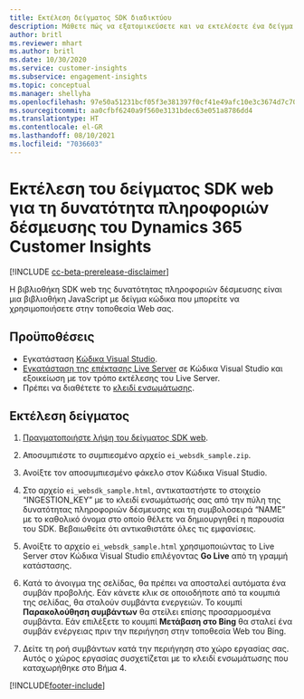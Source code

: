 ```yaml
---
title: Εκτέλεση δείγματος SDK διαδικτύου
description: Μάθετε πώς να εξατομικεύσετε και να εκτελέσετε ένα δείγμα SDK web.
author: britl
ms.reviewer: mhart
ms.author: britl
ms.date: 10/30/2020
ms.service: customer-insights
ms.subservice: engagement-insights
ms.topic: conceptual
ms.manager: shellyha
ms.openlocfilehash: 97e50a51231bcf05f3e381397f0cf41e49afc10e3c3674d7c709c8f521979e12
ms.sourcegitcommit: aa0cfbf6240a9f560e3131bdec63e051a8786dd4
ms.translationtype: HT
ms.contentlocale: el-GR
ms.lasthandoff: 08/10/2021
ms.locfileid: "7036603"
---
```

# <a name="run-the-web-sdk-sample-for-dynamics-365-customer-insights-engagement-insights-capability"></a>Εκτέλεση του δείγματος SDK web για τη δυνατότητα πληροφοριών δέσμευσης του Dynamics 365 Customer Insights

[!INCLUDE [cc-beta-prerelease-disclaimer](includes/cc-beta-prerelease-disclaimer.md)]

Η βιβλιοθήκη SDK web της δυνατότητας πληροφοριών δέσμευσης είναι μια βιβλιοθήκη JavaScript με δείγμα κώδικα που μπορείτε να χρησιμοποιήσετε στην τοποθεσία Web σας.

## <a name="prerequisites"></a>Προϋποθέσεις

- Εγκατάσταση [Κώδικα Visual Studio](https://code.visualstudio.com/).
- [Εγκατάσταση της επέκτασης Live Server](https://marketplace.visualstudio.com/items?itemName=ritwickdey.LiveServer) σε Κώδικα Visual Studio και εξοικείωση με τον τρόπο εκτέλεσης του Live Server.
- Πρέπει να διαθέτετε το [κλειδί ενσωμάτωσης](instrument-website.md).

## <a name="run-sample"></a>Εκτέλεση δείγματος

1. [Πραγματοποιήστε λήψη του δείγματος SDK web](https://download.pi.dynamics.com/sdk/EngagementInsightsSamples/ei_websdk_sample.zip).

1. Αποσυμπιέστε το συμπιεσμένο αρχείο `ei_websdk_sample.zip`.

1. Ανοίξτε τον αποσυμπιεσμένο φάκελο στον Κώδικα Visual Studio.

1. Στο αρχείο `ei_websdk_sample.html`, αντικαταστήστε το στοιχείο “INGESTION_KEY” με το κλειδί ενσωμάτωσής σας από την πύλη της δυνατότητας πληροφοριών δέσμευσης και τη συμβολοσειρά “NAME” με το καθολικό όνομα στο οποίο θέλετε να δημιουργηθεί η παρουσία του SDK. Βεβαιωθείτε ότι αντικαθιστάτε όλες τις εμφανίσεις.

1. Ανοίξτε το αρχείο `ei_websdk_sample.html` χρησιμοποιώντας το Live Server στον Κώδικα Visual Studio επιλέγοντας **Go Live** από τη γραμμή κατάστασης.

1. Κατά το άνοιγμα της σελίδας, θα πρέπει να αποσταλεί αυτόματα ένα συμβάν προβολής. Εάν κάνετε κλικ σε οποιοδήποτε από τα κουμπιά της σελίδας, θα σταλούν συμβάντα ενεργειών. Το κουμπί **Παρακολούθηση συμβάντων** θα στείλει επίσης προσαρμοσμένα συμβάντα. Εάν επιλέξετε το κουμπί **Μετάβαση στο Bing** θα σταλεί ένα συμβάν ενέργειας πριν την περιήγηση στην τοποθεσία Web του Bing.

1. Δείτε τη ροή συμβάντων κατά την περιήγηση στο χώρο εργασίας σας. Αυτός ο χώρος εργασίας συσχετίζεται με το κλειδί ενσωμάτωσης που καταχωρήθηκε στο Βήμα 4.


[!INCLUDE[footer-include](../includes/footer-banner.md)]